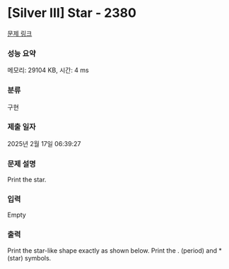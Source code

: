 # [Silver III] Star - 2380 

[문제 링크](https://www.acmicpc.net/problem/2380) 

### 성능 요약

메모리: 29104 KB, 시간: 4 ms

### 분류

구현

### 제출 일자

2025년 2월 17일 06:39:27

### 문제 설명

<p>Print the star.</p>

### 입력 

 Empty

### 출력 

 <p>Print the star-like shape exactly as shown below. Print the . (period) and * (star) symbols.</p>

